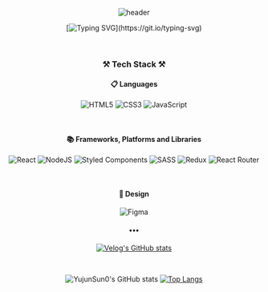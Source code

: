 <div align="center">
  
![header](https://capsule-render.vercel.app/api?type=soft&text=YujunSun0&customColorList=idx2&animation=fadeIn)

[![Typing SVG](https://readme-typing-svg.herokuapp.com?font=Fira+Code&weight=600&size=28&duration=2000&pause=10000&width=520&lines=%F0%9F%91%8B+Welcome+to+my+Github+profile!)](https://git.io/typing-svg)
  
  
  <br />
  
 ### ⚒️ **Tech Stack** ⚒️   
  
  
  #### 📋 Languages
  ![HTML5](https://img.shields.io/badge/html5-%23E34F26.svg?style=for-the-badge&logo=html5&logoColor=white)
  ![CSS3](https://img.shields.io/badge/css3-%231572B6.svg?style=for-the-badge&logo=css3&logoColor=white)
  ![JavaScript](https://img.shields.io/badge/javascript-%23323330.svg?style=for-the-badge&logo=javascript&logoColor=%23FFE953)

  
  
  <br />
  
  #### 📚 Frameworks, Platforms and Libraries
  ![React](https://img.shields.io/badge/react-%2320232a.svg?style=for-the-badge&logo=react&logoColor=%2361DAFB)
  ![NodeJS](https://img.shields.io/badge/node.js-6DA55F?style=for-the-badge&logo=node.js&logoColor=white)
  ![Styled Components](https://img.shields.io/badge/styled--components-DB7093?style=for-the-badge&logo=styled-components&logoColor=white)
  ![SASS](https://img.shields.io/badge/SASS-hotpink.svg?style=for-the-badge&logo=SASS&logoColor=white)
  ![Redux](https://img.shields.io/badge/redux-%23593d88.svg?style=for-the-badge&logo=redux&logoColor=white)
  ![React Router](https://img.shields.io/badge/React_Router-CA4245?style=for-the-badge&logo=react-router&logoColor=white)
  
  <br />
  
  #### 🎨 Design
  ![Figma](https://img.shields.io/badge/figma-%23F24E1E.svg?style=for-the-badge&logo=figma&logoColor=white)
  
####  ••• 
[![Velog's GitHub stats](https://velog-readme-stats.vercel.app/api/badge?name=YujunSun0)](https://velog.io/@yujunsun0)
  
  
  <br />
  
  ![YujunSun0's GitHub stats](https://github-readme-stats.vercel.app/api?username=YujunSun0&show_icons=true&theme=dracula)
  [![Top Langs](https://github-readme-stats.vercel.app/api/top-langs/?username=YujunSun0&layout=compact)](https://github.com/YujunSun0/github-readme-stats)
  
</div>
